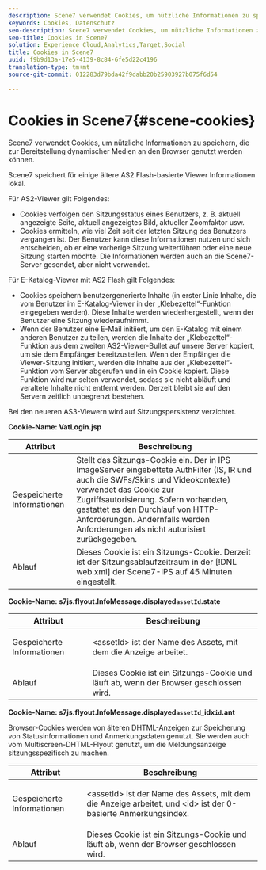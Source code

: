 ```yaml
---
description: Scene7 verwendet Cookies, um nützliche Informationen zu speichern, die zur Bereitstellung dynamischer Medien an den Browser genutzt werden können.
keywords: Cookies, Datenschutz
seo-description: Scene7 verwendet Cookies, um nützliche Informationen zu speichern, die zur Bereitstellung dynamischer Medien an den Browser genutzt werden können.
seo-title: Cookies in Scene7
solution: Experience Cloud,Analytics,Target,Social
title: Cookies in Scene7
uuid: f9b9d13a-17e5-4139-8c84-6fe5d22c4196
translation-type: tm+mt
source-git-commit: 012283d79bda42f9dabb20b25903927b075f6d54

---
```



# Cookies in Scene7{#scene-cookies}

Scene7 verwendet Cookies, um nützliche Informationen zu speichern, die zur Bereitstellung dynamischer Medien an den Browser genutzt werden können.

Scene7 speichert für einige ältere AS2 Flash-basierte Viewer Informationen lokal.

Für AS2-Viewer gilt Folgendes:

* Cookies verfolgen den Sitzungsstatus eines Benutzers, z. B. aktuell angezeigte Seite, aktuell angezeigtes Bild, aktueller Zoomfaktor usw.
* Cookies ermitteln, wie viel Zeit seit der letzten Sitzung des Benutzers vergangen ist. Der Benutzer kann diese Informationen nutzen und sich entscheiden, ob er eine vorherige Sitzung weiterführen oder eine neue Sitzung starten möchte. Die Informationen werden auch an die Scene7-Server gesendet, aber nicht verwendet.

Für E-Katalog-Viewer mit AS2 Flash gilt Folgendes:

* Cookies speichern benutzergenerierte Inhalte (in erster Linie Inhalte, die vom Benutzer im E-Katalog-Viewer in der „Klebezettel“-Funktion eingegeben werden). Diese Inhalte werden wiederhergestellt, wenn der Benutzer eine Sitzung wiederaufnimmt.
* Wenn der Benutzer eine E-Mail initiiert, um den E-Katalog mit einem anderen Benutzer zu teilen, werden die Inhalte der „Klebezettel“-Funktion aus dem zweiten AS2-Viewer-Bullet auf unsere Server kopiert, um sie dem Empfänger bereitzustellen. Wenn der Empfänger die Viewer-Sitzung initiiert, werden die Inhalte aus der „Klebezettel“-Funktion vom Server abgerufen und in ein Cookie kopiert. Diese Funktion wird nur selten verwendet, sodass sie nicht abläuft und veraltete Inhalte nicht entfernt werden. Derzeit bleibt sie auf den Servern zeitlich unbegrenzt bestehen.

Bei den neueren AS3-Viewern wird auf Sitzungspersistenz verzichtet.

**Cookie-Name: VatLogin.jsp**

| Attribut | Beschreibung |
|---|---|
| Gespeicherte Informationen | Stellt das Sitzungs-Cookie ein. Der in IPS ImageServer eingebettete AuthFilter (IS, IR und auch die SWFs/Skins und Videokontexte) verwendet das Cookie zur Zugriffsautorisierung. Sofern vorhanden, gestattet es den Durchlauf von HTTP-Anforderungen. Andernfalls werden Anforderungen als nicht autorisiert zurückgegeben. |
| Ablauf | Dieses Cookie ist ein Sitzungs-Cookie. Derzeit ist der Sitzungsablaufzeitraum in der [!DNL web.xml] der Scene7-IPS auf 45 Minuten eingestellt. |

**Cookie-Name: s7js.flyout.InfoMessage.displayed`assetId`.state**

<table id="table_6835D64C5D464A049F576621F2BE3FAD"> 
 <thead> 
  <tr> 
   <th colname="col1" class="entry"> Attribut </th> 
   <th colname="col2" class="entry"> Beschreibung </th> 
  </tr> 
 </thead>
 <tbody> 
  <tr> 
   <td colname="col1"> Gespeicherte Informationen </td> 
   <td colname="col2"> <p>&lt;assetId&gt; ist der Name des Assets, mit dem die Anzeige arbeitet. </p> </td> 
  </tr> 
  <tr> 
   <td colname="col1"> Ablauf </td> 
   <td colname="col2"> Dieses Cookie ist ein Sitzungs-Cookie und läuft ab, wenn der Browser geschlossen wird. </td> 
  </tr> 
 </tbody> 
</table>

**Cookie-Name: s7js.flyout.InfoMessage.displayed`assetId`_idx`id`.ant**

Browser-Cookies werden von älteren DHTML-Anzeigen zur Speicherung von Statusinformationen und Anmerkungsdaten genutzt. Sie werden auch vom Multiscreen-DHTML-Flyout genutzt, um die  Meldungsanzeige sitzungsspezifisch zu machen.

<table id="table_8F6CC83D32D54BEE99884318AD126C98"> 
 <thead> 
  <tr> 
   <th colname="col1" class="entry"> Attribut </th> 
   <th colname="col2" class="entry"> Beschreibung </th> 
  </tr> 
 </thead>
 <tbody> 
  <tr> 
   <td colname="col1"> Gespeicherte Informationen </td> 
   <td colname="col2"> <p> </p> <p> &lt;assetId&gt; ist der Name des Assets, mit dem die Anzeige arbeitet, und &lt;id&gt; ist der 0-basierte Anmerkungsindex. </p> </td> 
  </tr> 
  <tr> 
   <td colname="col1"> Ablauf </td> 
   <td colname="col2"> Dieses Cookie ist ein Sitzungs-Cookie und läuft ab, wenn der Browser geschlossen wird. </td> 
  </tr> 
 </tbody> 
</table>

